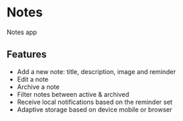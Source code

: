 # Notes

Notes app

## Features

* Add a new note: title, description, image and reminder
* Edit a note
* Archive a note
* Filter notes between active & archived
* Receive local notifications based on the reminder set
* Adaptive storage based on device mobile or browser
